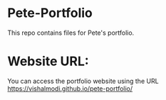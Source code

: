 # Pete-Portfolio
This repo contains files for Pete's portfolio.

# Website URL:
You can access the portfolio website using the URL https://vishalmodi.github.io/pete-portfolio/

